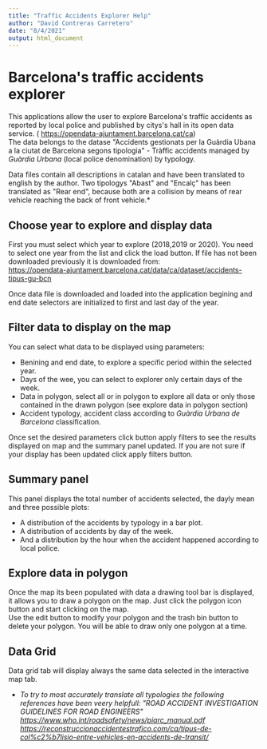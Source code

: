 ```yaml
---
title: "Traffic Accidents Explorer Help"
author: "David Contreras Carretero"
date: "8/4/2021"
output: html_document
---
```

# Barcelona's traffic accidents explorer

This applications allow the user to explore Barcelona's traffic accidents as reported by local police and published by citys's hall in its open data service. ( https://opendata-ajuntament.barcelona.cat/ca)<br>
The data belongs to the datase "Accidents gestionats per la Guàrdia Ubana a la ciutat de Barcelona segons tipologia" - Tràffic accidents managed by *Guàrdia Urbana* (local police denomination) by typology. 

Data files contain all descriptions in catalan and have been translated to english by the author. Two tipologys "Abast" and "Encalç" has been translated as "Rear end", because both are a collision by means of rear vehicle reaching the back of front vehicle.*

## Choose year to explore and display data
First you must select which year to explore (2018,2019 or 2020). You need to select one year from the list and click the load button. If file has not been downloaded previously it is downloaded from: <br> https://opendata-ajuntament.barcelona.cat/data/ca/dataset/accidents-tipus-gu-bcn

Once data file is downloaded and loaded into the application begining and end date selectors are initialized to first and last day of the year. 

## Filter data to display on the map
You can select what data to be displayed using parameters:
- Benining and end date, to explore a specific period within the selected year.
- Days of the wee, you can select to explorer only certain days of the week.
- Data in polygon, select all or in polygon to explore all data or only those contained in the drawn polygon (see explore data in polygon section)
- Accident typology, accident class according to *Guàrdia Urbana de Barcelona* classification. 

Once set the desired parameters click button apply filters to see the results displayed on map and the summary panel updated. If you are not sure if your display has been updated click apply filters button.

## Summary panel 
This panel displays the total number of accidents selected, the dayly mean and three possible plots:

- A distribution of the accidents by typology in a bar plot.
- A distribution of accidents by day of the week.
- And a distribution by the hour when the accident happened according to local police.

## Explore data in polygon
Once the map its been populated with data a drawing tool bar is displayed, it allows you to draw a polygon on the map. Just click the polygon icon button and start clicking on the map.<br>
Use the edit button to modify your polygon and the trash bin button to delete your polygon. 
You will be able to draw only one polygon at a time. 

## Data Grid
Data grid tab will display always the same data selected in the interactive map tab.

* *To try to most accurately translate all typologies the following references have been veery helpfull:*
   *"ROAD ACCIDENT INVESTIGATION GUIDELINES FOR ROAD ENGINEERS" https://www.who.int/roadsafety/news/piarc_manual.pdf*
   *https://reconstruccionaccidentestrafico.com/ca/tipus-de-col%c2%b7lisio-entre-vehicles-en-accidents-de-transit/*